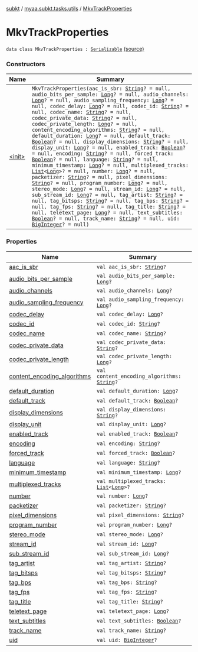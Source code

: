 [subkt](../../index.md) / [myaa.subkt.tasks.utils](../index.md) / [MkvTrackProperties](./index.md)

# MkvTrackProperties

`data class MkvTrackProperties : `[`Serializable`](https://docs.oracle.com/javase/9/docs/api/java/io/Serializable.html) [(source)](https://github.com/Myaamori/SubKt/blob/0.1.10/src/main/kotlin/myaa/subkt/tasks/utils/mkvmerge.kt#L74)

### Constructors

| Name | Summary |
|---|---|
| [&lt;init&gt;](-init-.md) | `MkvTrackProperties(aac_is_sbr: `[`String`](https://kotlinlang.org/api/latest/jvm/stdlib/kotlin/-string/index.html)`? = null, audio_bits_per_sample: `[`Long`](https://kotlinlang.org/api/latest/jvm/stdlib/kotlin/-long/index.html)`? = null, audio_channels: `[`Long`](https://kotlinlang.org/api/latest/jvm/stdlib/kotlin/-long/index.html)`? = null, audio_sampling_frequency: `[`Long`](https://kotlinlang.org/api/latest/jvm/stdlib/kotlin/-long/index.html)`? = null, codec_delay: `[`Long`](https://kotlinlang.org/api/latest/jvm/stdlib/kotlin/-long/index.html)`? = null, codec_id: `[`String`](https://kotlinlang.org/api/latest/jvm/stdlib/kotlin/-string/index.html)`? = null, codec_name: `[`String`](https://kotlinlang.org/api/latest/jvm/stdlib/kotlin/-string/index.html)`? = null, codec_private_data: `[`String`](https://kotlinlang.org/api/latest/jvm/stdlib/kotlin/-string/index.html)`? = null, codec_private_length: `[`Long`](https://kotlinlang.org/api/latest/jvm/stdlib/kotlin/-long/index.html)`? = null, content_encoding_algorithms: `[`String`](https://kotlinlang.org/api/latest/jvm/stdlib/kotlin/-string/index.html)`? = null, default_duration: `[`Long`](https://kotlinlang.org/api/latest/jvm/stdlib/kotlin/-long/index.html)`? = null, default_track: `[`Boolean`](https://kotlinlang.org/api/latest/jvm/stdlib/kotlin/-boolean/index.html)`? = null, display_dimensions: `[`String`](https://kotlinlang.org/api/latest/jvm/stdlib/kotlin/-string/index.html)`? = null, display_unit: `[`Long`](https://kotlinlang.org/api/latest/jvm/stdlib/kotlin/-long/index.html)`? = null, enabled_track: `[`Boolean`](https://kotlinlang.org/api/latest/jvm/stdlib/kotlin/-boolean/index.html)`? = null, encoding: `[`String`](https://kotlinlang.org/api/latest/jvm/stdlib/kotlin/-string/index.html)`? = null, forced_track: `[`Boolean`](https://kotlinlang.org/api/latest/jvm/stdlib/kotlin/-boolean/index.html)`? = null, language: `[`String`](https://kotlinlang.org/api/latest/jvm/stdlib/kotlin/-string/index.html)`? = null, minimum_timestamp: `[`Long`](https://kotlinlang.org/api/latest/jvm/stdlib/kotlin/-long/index.html)`? = null, multiplexed_tracks: `[`List`](https://kotlinlang.org/api/latest/jvm/stdlib/kotlin.collections/-list/index.html)`<`[`Long`](https://kotlinlang.org/api/latest/jvm/stdlib/kotlin/-long/index.html)`>? = null, number: `[`Long`](https://kotlinlang.org/api/latest/jvm/stdlib/kotlin/-long/index.html)`? = null, packetizer: `[`String`](https://kotlinlang.org/api/latest/jvm/stdlib/kotlin/-string/index.html)`? = null, pixel_dimensions: `[`String`](https://kotlinlang.org/api/latest/jvm/stdlib/kotlin/-string/index.html)`? = null, program_number: `[`Long`](https://kotlinlang.org/api/latest/jvm/stdlib/kotlin/-long/index.html)`? = null, stereo_mode: `[`Long`](https://kotlinlang.org/api/latest/jvm/stdlib/kotlin/-long/index.html)`? = null, stream_id: `[`Long`](https://kotlinlang.org/api/latest/jvm/stdlib/kotlin/-long/index.html)`? = null, sub_stream_id: `[`Long`](https://kotlinlang.org/api/latest/jvm/stdlib/kotlin/-long/index.html)`? = null, tag_artist: `[`String`](https://kotlinlang.org/api/latest/jvm/stdlib/kotlin/-string/index.html)`? = null, tag_bitsps: `[`String`](https://kotlinlang.org/api/latest/jvm/stdlib/kotlin/-string/index.html)`? = null, tag_bps: `[`String`](https://kotlinlang.org/api/latest/jvm/stdlib/kotlin/-string/index.html)`? = null, tag_fps: `[`String`](https://kotlinlang.org/api/latest/jvm/stdlib/kotlin/-string/index.html)`? = null, tag_title: `[`String`](https://kotlinlang.org/api/latest/jvm/stdlib/kotlin/-string/index.html)`? = null, teletext_page: `[`Long`](https://kotlinlang.org/api/latest/jvm/stdlib/kotlin/-long/index.html)`? = null, text_subtitles: `[`Boolean`](https://kotlinlang.org/api/latest/jvm/stdlib/kotlin/-boolean/index.html)`? = null, track_name: `[`String`](https://kotlinlang.org/api/latest/jvm/stdlib/kotlin/-string/index.html)`? = null, uid: `[`BigInteger`](https://docs.oracle.com/javase/9/docs/api/java/math/BigInteger.html)`? = null)` |

### Properties

| Name | Summary |
|---|---|
| [aac_is_sbr](aac_is_sbr.md) | `val aac_is_sbr: `[`String`](https://kotlinlang.org/api/latest/jvm/stdlib/kotlin/-string/index.html)`?` |
| [audio_bits_per_sample](audio_bits_per_sample.md) | `val audio_bits_per_sample: `[`Long`](https://kotlinlang.org/api/latest/jvm/stdlib/kotlin/-long/index.html)`?` |
| [audio_channels](audio_channels.md) | `val audio_channels: `[`Long`](https://kotlinlang.org/api/latest/jvm/stdlib/kotlin/-long/index.html)`?` |
| [audio_sampling_frequency](audio_sampling_frequency.md) | `val audio_sampling_frequency: `[`Long`](https://kotlinlang.org/api/latest/jvm/stdlib/kotlin/-long/index.html)`?` |
| [codec_delay](codec_delay.md) | `val codec_delay: `[`Long`](https://kotlinlang.org/api/latest/jvm/stdlib/kotlin/-long/index.html)`?` |
| [codec_id](codec_id.md) | `val codec_id: `[`String`](https://kotlinlang.org/api/latest/jvm/stdlib/kotlin/-string/index.html)`?` |
| [codec_name](codec_name.md) | `val codec_name: `[`String`](https://kotlinlang.org/api/latest/jvm/stdlib/kotlin/-string/index.html)`?` |
| [codec_private_data](codec_private_data.md) | `val codec_private_data: `[`String`](https://kotlinlang.org/api/latest/jvm/stdlib/kotlin/-string/index.html)`?` |
| [codec_private_length](codec_private_length.md) | `val codec_private_length: `[`Long`](https://kotlinlang.org/api/latest/jvm/stdlib/kotlin/-long/index.html)`?` |
| [content_encoding_algorithms](content_encoding_algorithms.md) | `val content_encoding_algorithms: `[`String`](https://kotlinlang.org/api/latest/jvm/stdlib/kotlin/-string/index.html)`?` |
| [default_duration](default_duration.md) | `val default_duration: `[`Long`](https://kotlinlang.org/api/latest/jvm/stdlib/kotlin/-long/index.html)`?` |
| [default_track](default_track.md) | `val default_track: `[`Boolean`](https://kotlinlang.org/api/latest/jvm/stdlib/kotlin/-boolean/index.html)`?` |
| [display_dimensions](display_dimensions.md) | `val display_dimensions: `[`String`](https://kotlinlang.org/api/latest/jvm/stdlib/kotlin/-string/index.html)`?` |
| [display_unit](display_unit.md) | `val display_unit: `[`Long`](https://kotlinlang.org/api/latest/jvm/stdlib/kotlin/-long/index.html)`?` |
| [enabled_track](enabled_track.md) | `val enabled_track: `[`Boolean`](https://kotlinlang.org/api/latest/jvm/stdlib/kotlin/-boolean/index.html)`?` |
| [encoding](encoding.md) | `val encoding: `[`String`](https://kotlinlang.org/api/latest/jvm/stdlib/kotlin/-string/index.html)`?` |
| [forced_track](forced_track.md) | `val forced_track: `[`Boolean`](https://kotlinlang.org/api/latest/jvm/stdlib/kotlin/-boolean/index.html)`?` |
| [language](language.md) | `val language: `[`String`](https://kotlinlang.org/api/latest/jvm/stdlib/kotlin/-string/index.html)`?` |
| [minimum_timestamp](minimum_timestamp.md) | `val minimum_timestamp: `[`Long`](https://kotlinlang.org/api/latest/jvm/stdlib/kotlin/-long/index.html)`?` |
| [multiplexed_tracks](multiplexed_tracks.md) | `val multiplexed_tracks: `[`List`](https://kotlinlang.org/api/latest/jvm/stdlib/kotlin.collections/-list/index.html)`<`[`Long`](https://kotlinlang.org/api/latest/jvm/stdlib/kotlin/-long/index.html)`>?` |
| [number](number.md) | `val number: `[`Long`](https://kotlinlang.org/api/latest/jvm/stdlib/kotlin/-long/index.html)`?` |
| [packetizer](packetizer.md) | `val packetizer: `[`String`](https://kotlinlang.org/api/latest/jvm/stdlib/kotlin/-string/index.html)`?` |
| [pixel_dimensions](pixel_dimensions.md) | `val pixel_dimensions: `[`String`](https://kotlinlang.org/api/latest/jvm/stdlib/kotlin/-string/index.html)`?` |
| [program_number](program_number.md) | `val program_number: `[`Long`](https://kotlinlang.org/api/latest/jvm/stdlib/kotlin/-long/index.html)`?` |
| [stereo_mode](stereo_mode.md) | `val stereo_mode: `[`Long`](https://kotlinlang.org/api/latest/jvm/stdlib/kotlin/-long/index.html)`?` |
| [stream_id](stream_id.md) | `val stream_id: `[`Long`](https://kotlinlang.org/api/latest/jvm/stdlib/kotlin/-long/index.html)`?` |
| [sub_stream_id](sub_stream_id.md) | `val sub_stream_id: `[`Long`](https://kotlinlang.org/api/latest/jvm/stdlib/kotlin/-long/index.html)`?` |
| [tag_artist](tag_artist.md) | `val tag_artist: `[`String`](https://kotlinlang.org/api/latest/jvm/stdlib/kotlin/-string/index.html)`?` |
| [tag_bitsps](tag_bitsps.md) | `val tag_bitsps: `[`String`](https://kotlinlang.org/api/latest/jvm/stdlib/kotlin/-string/index.html)`?` |
| [tag_bps](tag_bps.md) | `val tag_bps: `[`String`](https://kotlinlang.org/api/latest/jvm/stdlib/kotlin/-string/index.html)`?` |
| [tag_fps](tag_fps.md) | `val tag_fps: `[`String`](https://kotlinlang.org/api/latest/jvm/stdlib/kotlin/-string/index.html)`?` |
| [tag_title](tag_title.md) | `val tag_title: `[`String`](https://kotlinlang.org/api/latest/jvm/stdlib/kotlin/-string/index.html)`?` |
| [teletext_page](teletext_page.md) | `val teletext_page: `[`Long`](https://kotlinlang.org/api/latest/jvm/stdlib/kotlin/-long/index.html)`?` |
| [text_subtitles](text_subtitles.md) | `val text_subtitles: `[`Boolean`](https://kotlinlang.org/api/latest/jvm/stdlib/kotlin/-boolean/index.html)`?` |
| [track_name](track_name.md) | `val track_name: `[`String`](https://kotlinlang.org/api/latest/jvm/stdlib/kotlin/-string/index.html)`?` |
| [uid](uid.md) | `val uid: `[`BigInteger`](https://docs.oracle.com/javase/9/docs/api/java/math/BigInteger.html)`?` |
